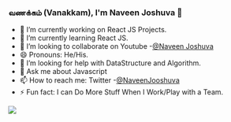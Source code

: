### வணக்கம் (Vanakkam), I'm Naveen Joshuva  👋

- 🔭 I’m currently working on React JS Projects.
- 🌱 I’m currently learning React JS.
- 👯 I’m looking to collaborate on Youtube -[@Naveen Joshuva](https://www.youtube.com/channel/UCcpeP6cWEabd6pbkfPsC8Jw)
- 😄 Pronouns: He/His.
- 🤔 I’m looking for help with DataStructure and Algorithm.
- 💬 Ask me about Javascript
- 📫 How to reach me: Twitter -[@NaveenJooshuva](https://twitter.com/NaveenJoshuva) 
- ⚡ Fun fact: I can Do More Stuff When I Work/Play with a Team.

<Img src ="https://github-readme-stats.vercel.app/api?username=NaveenJoshuvaDev&&show_icons=true&title_color=ffffff&icon_color=bb2acf&text_color=daf7dc&bg_color=151515">
